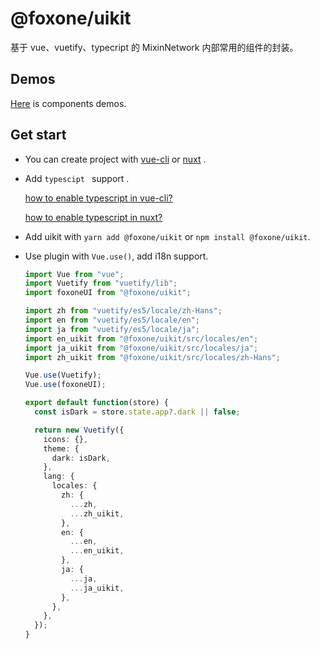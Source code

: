 #  @foxone/uikit

基于 vue、vuetify、typecript 的 MixinNetwork 内部常用的组件的封装。



## Demos

[Here](http://foxone-uikit-demos.s3-website-us-east-1.amazonaws.com/) is components demos.

## Get start

* You can create project with [vue-cli](https://cli.vuejs.org/zh/guide/)  or [nuxt](https://nuxtjs.org/) .

* Add `typescipt ` support .

  [how to enable typescript in vue-cli?](https://cn.vuejs.org/v2/guide/typescript.html)

  [how to enable typescript in nuxt?](https://nuxtjs.org/guide/typescript)

* Add uikit with `yarn add @foxone/uikit`  or `npm install @foxone/uikit`.

* Use plugin with `Vue.use()`, add i18n support.

  ```typescript
  import Vue from "vue";
  import Vuetify from "vuetify/lib";
  import foxoneUI from "@foxone/uikit";
  
  import zh from "vuetify/es5/locale/zh-Hans";
  import en from "vuetify/es5/locale/en";
  import ja from "vuetify/es5/locale/ja";
  import en_uikit from "@foxone/uikit/src/locales/en";
  import ja_uikit from "@foxone/uikit/src/locales/ja";
  import zh_uikit from "@foxone/uikit/src/locales/zh-Hans";
  
  Vue.use(Vuetify);
  Vue.use(foxoneUI);
  
  export default function(store) {
    const isDark = store.state.app?.dark || false;
  
    return new Vuetify({
      icons: {},
      theme: {
        dark: isDark,
      },
      lang: {
        locales: {
          zh: {
            ...zh,
            ...zh_uikit,
          },
          en: {
            ...en,
            ...en_uikit,
          },
          ja: {
            ...ja,
            ...ja_uikit,
          },
        },
      },
    });
  }
  
  
  ```

